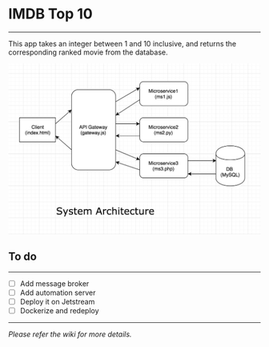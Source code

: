 # IMDB Top 10
-------------
This app takes an integer between 1 and 10 inclusive, and returns the corresponding ranked movie from the database.

![System Architecture](https://github.com/airavata-courses/neeraj-lad/blob/asgn-2/images/system-architecture-2.png)

## To do
--------
- [ ] Add message broker
- [ ] Add automation server
- [ ] Deploy it on Jetstream
- [ ] Dockerize and redeploy

---
*Please refer the wiki for more details.*
